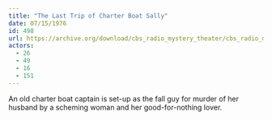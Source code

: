 ```yaml
---
title: "The Last Trip of Charter Boat Sally"
date: 07/15/1976
id: 498
url: https://archive.org/download/cbs_radio_mystery_theater/cbs_radio_mystery_theater-0451-0500.zip/cbs_radio_mystery_theater-0451-0500%2Fcbsrmt_0498_the_last_trip_of_charter_boat_sally.mp3
actors:
  - 26
  - 49
  - 16
  - 151
---
```

An old charter boat captain is set-up as the fall guy for murder of her husband by a scheming woman and her good-for-nothing lover.